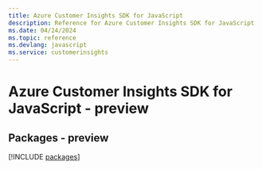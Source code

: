 ```yaml
---
title: Azure Customer Insights SDK for JavaScript
description: Reference for Azure Customer Insights SDK for JavaScript
ms.date: 04/24/2024
ms.topic: reference
ms.devlang: javascript
ms.service: customerinsights
---
```

# Azure Customer Insights SDK for JavaScript - preview
## Packages - preview
[!INCLUDE [packages](customer-insights-index.md)]